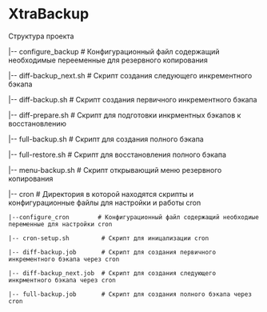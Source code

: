# XtraBackup

Структура проекта

|-- configure_backup      # Конфигурационный файл содержащий необходимые перееменные для резервного копирования

|-- diff-backup_next.sh   # Скрипт создания следующего инкрементного бэкапа

|-- diff-backup.sh            # Скрипт создания первичного инкрементного бэкапа

|-- diff-prepare.sh           # Скрипт для подготовки инкрментных бэкапов к восстановлению

|-- full-backup.sh            # Скрипт для создания полного бэкапа

|-- full-restore.sh           # Скрипт для восстановления полного бэкапа

|-- menu-backup.sh            # Скрипт открывающий меню резервного копирования

|-- cron                      # Директория в которой находятся скрипты и конфигурационные файлы для настройки и работы cron

    |--configure_cron        # Конфигурационный файл содержащий необходиые переменные для настройки cron

    |-- cron-setup.sh         # Скрипт для иницализации cron

    |-- diff-backup.job       # Скрипт для создания первичного инкрементного бэкапа через cron

    |-- diff-backup_next.job  # Скрипт для создания следующего инкрментного бэкапа через cron

    |-- full-backup.job       # Скрипт для создания полного бэкапа через cron
